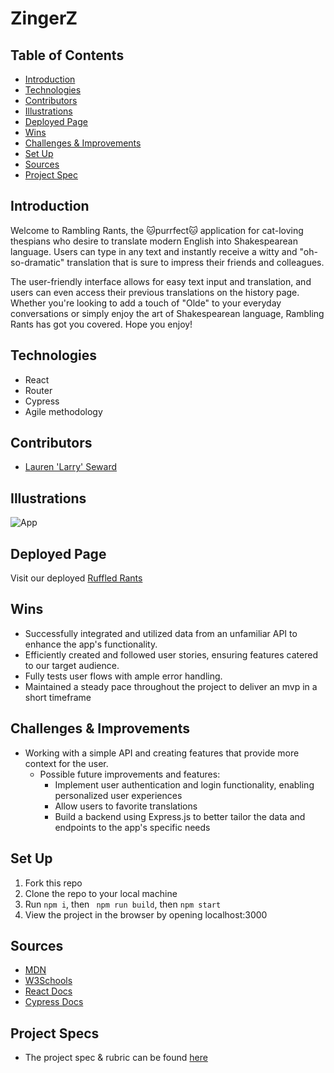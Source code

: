 # ZingerZ

## Table of Contents
  - [Introduction](#Introduction)
  - [Technologies](#Technologies)
  - [Contributors](#Contributors)
  - [Illustrations](#Illustrations)
  - [Deployed Page](#Deployed-Page)
  - [Wins](#Wins)
  - [Challenges & Improvements](#Challenges-&-Improvements)
  - [Set Up](#Set-Up)
  - [Sources](#Sources)
  - [Project Spec](#Project-Spec)

## Introduction
Welcome to Rambling Rants, the 🐱purrfect🐱 application for cat-loving thespians who desire to translate modern English into Shakespearean language. Users can type in any text and instantly receive a witty and "oh-so-dramatic" translation that is sure to impress their friends and colleagues.

The user-friendly interface allows for easy text input and translation, and users can even access their previous translations on the history page. Whether you're looking to add a touch of "Olde" to your everyday conversations or simply enjoy the art of Shakespearean language, Rambling Rants has got you covered. Hope you enjoy! 


## Technologies
  - React
  - Router
  - Cypress
  - Agile methodology

## Contributors
  - [Lauren 'Larry' Seward](https://github.com/LSeward0421)

## Illustrations 
![App](https://media.giphy.com/media/wd9gSKObg7Nfgr4sSo/giphy.gif)  

## Deployed Page

Visit our deployed [Ruffled Rants](http://localhost:3000/ruffled-rants/)

## Wins
- Successfully integrated and utilized data from an unfamiliar API to enhance the app's functionality.
- Efficiently created and followed user stories, ensuring features catered to our target audience.
- Fully tests user flows with ample error handling.
- Maintained a steady pace throughout the project to deliver an mvp in a short timeframe

## Challenges & Improvements
- Working with a simple API and creating features that provide more context for the user. 
  - Possible future improvements and features:
    - Implement user authentication and login functionality, enabling personalized user experiences
    - Allow users to favorite translations
    - Build a backend using Express.js to better tailor the data and endpoints to the app's specific needs

## Set Up

1. Fork this repo  
2. Clone the repo to your local machine   
3. Run `npm i`, then ` npm run build`, then `npm start`
4. View the project in the browser by opening localhost:3000

## Sources
  - [MDN](http://developer.mozilla.org/en-US/)
  - [W3Schools](https://www.w3schools.com/)
  - [React Docs](https://reactjs.org/docs/getting-started.html)
  - [Cypress Docs](https://docs.cypress.io/guides/overview/why-cypress.html)


## Project Specs
  - The project spec & rubric can be found [here](https://frontend.turing.edu/projects/module-3/stretch.html)